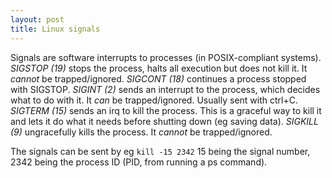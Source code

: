 ```yaml
---
layout: post
title: Linux signals
---
```


Signals are software interrupts to processes (in POSIX-compliant systems).
*SIGSTOP* *(19)* stops the process, halts all execution but does not kill it. It *cannot* be trapped/ignored.
*SIGCONT* *(18)* continues a process stopped with SIGSTOP.
*SIGINT* *(2)* sends an interrupt to the process, which decides what to do with it. It *can* be trapped/ignored. Usually sent with ctrl+C.
*SIGTERM* *(15)* sends an irq to kill the process. This is a graceful way to kill it and lets it do what it needs before shutting down (eg saving data).
*SIGKILL* *(9)* ungracefully kills the process. It *cannot* be trapped/ignored.

The signals can be sent by eg
`
kill -15 2342
`
15 being the signal number, 2342 being the process ID (PID, from running a ps command).